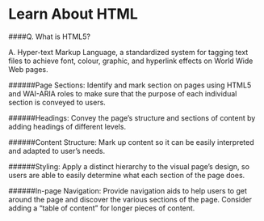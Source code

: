 # Learn About HTML 

####Q. What is HTML5?

A. Hyper-text Markup Language, a standardized system for tagging text files to achieve
font, colour, graphic, and hyperlink effects on World Wide Web pages.

######Page Sections: 
Identify and mark section on pages using HTML5 and WAI-ARIA roles to make sure that the purpose of each individual section is conveyed to users.

######Headings: 
Convey the page’s structure and sections of content by adding headings of different levels.

######Content Structure: 
Mark up content so it can be easily interpreted and adapted to user’s needs.

######Styling: 
Apply a distinct hierarchy to the visual page’s design, so users are able to easily determine what each section of the page does.

######In-page Navigation: 
Provide navigation aids to help users to get around the page and discover the various sections of the page. Consider adding a “table of content” for longer pieces of content.
